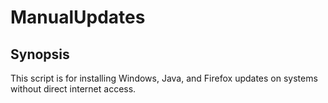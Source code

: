 # ManualUpdates
## Synopsis
This script is for installing Windows, Java, and Firefox updates on systems without direct internet access. 
